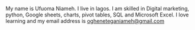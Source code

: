 My name is Ufuoma Niameh. 
I live in lagos. 
I am skilled in Digital marketing, python, 
Google sheets, charts, pivot tables, SQL and 
Microsoft Excel.
I love learning and my email address is 
ogheneteganiameh@gmail.com
